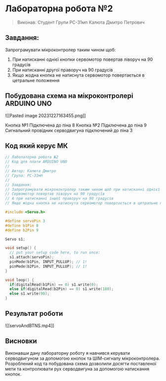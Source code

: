 # Лабораторна робота №2

> Виконав: Студент Групи РС-31мп Калюта Дмитро Петрович
## Завдання: 
Запрограмувати мікроконтролер таким чином щоб:
1. При натисканні однієї кнопки сервомотор повертав ліворуч на 90 градусів
2. При натисканні другої праворуч на 90 градусів
3. Якщо жодна кнопка не натиснута сервомотор повертається в цетральне положення

## Побудована схема на мікроконтролері ARDUINO UNO

![[Pasted image 20231227163455.png]]

Кнопка №1 Підключена до піна 8
Кнопка №2 Підключена до піна 9
Сигнальний провідник серводвигуна підключений до піна 3

## Код який керує МК

``` cpp
// Лаболаторна робота №2
// Код для плати ARDUINO UNO
//
// Автор: Калюта Дмитро
// Група: РС-31мп
//
// Завдання:
// Запрограмувати мікроконтролер таким чином щоб при натисканні однієї кнопки
// Сервомотор повертав ліворуч на 90 градусів
// А при натисканні іншої праворуч на 90 градусів
// Якщо жодна кнопка не натиснута сервомотор повертається в цетральне положення

#include <Servo.h>

#define servoPin 3
#define b1Pin 8
#define b2Pin 9

Servo s1;

void setup() {
  // put your setup code here, to run once:
  s1.attach(servoPin);
  pinMode(b1Pin, INPUT_PULLUP); // 1!
  pinMode(b2Pin, INPUT_PULLUP); // 1!
}

void loop() {
  if(digitalRead(b1Pin) == 0) s1.write(0);
  else if(digitalRead(b2Pin) == 0) s1.write(180);
  else s1.write(90);
}
```

## Результат роботи 
![[servoAndBTNS.mp4]]

## Висновки

Виконавши дану лабораторну роботу я навчився керувати серводвигуном за допомогою кнопок та ШІМ-сигналу мікроконтролера. Розроблений код та побудована схема дозволили досягти поставленої мети та контролювати рух серводвигуна за допомогою натискання кнопок.


